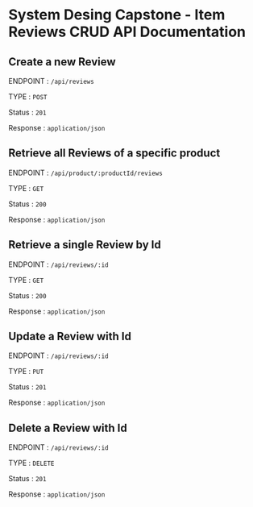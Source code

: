 # System Desing Capstone - Item Reviews CRUD API Documentation

## Create a new Review

ENDPOINT : `/api/reviews`

TYPE : `POST`

Status : `201`

Response : `application/json`

## Retrieve all Reviews of a specific product

ENDPOINT : `/api/product/:productId/reviews`

TYPE : `GET`

Status : `200`

Response : `application/json`

## Retrieve a single Review by Id

ENDPOINT : `/api/reviews/:id`

TYPE : `GET`

Status : `200`

Response : `application/json`

## Update a Review with Id

ENDPOINT : `/api/reviews/:id`

TYPE : `PUT`

Status : `201`

Response : `application/json`

## Delete a Review with Id

ENDPOINT : `/api/reviews/:id`

TYPE : `DELETE`

Status : `201`

Response : `application/json`